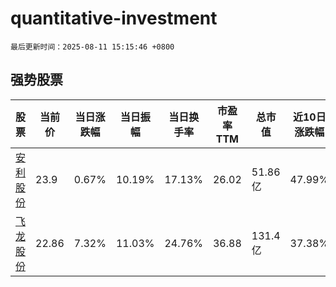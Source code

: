 # quantitative-investment

`最后更新时间：2025-08-11 15:15:46 +0800`

## 强势股票

|股票|当前价|当日涨跌幅|当日振幅|当日换手率|市盈率TTM|总市值|近10日涨跌幅|
|----|----|----|----|----|----|----|----|
|[安利股份](https://xueqiu.com/S/SZ300218)|23.9|0.67%|10.19%|17.13%|26.02|51.86亿|47.99%|
|[飞龙股份](https://xueqiu.com/S/SZ002536)|22.86|7.32%|11.03%|24.76%|36.88|131.4亿|37.38%|

